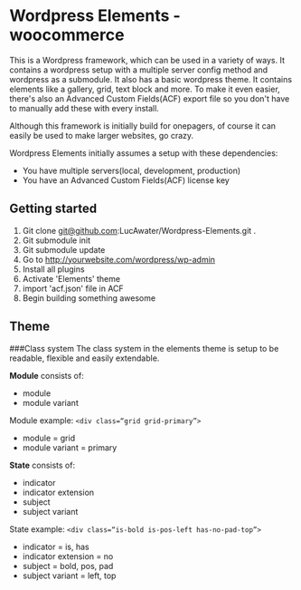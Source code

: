 # Wordpress Elements - woocommerce

This is a Wordpress framework, which can be used in a variety of ways. It contains a wordpress setup with a multiple server config method and wordpress as a submodule. It also has a basic wordpress theme. It contains elements like a gallery, grid, text block and more. To make it even easier, there's also an Advanced Custom Fields(ACF) export file so you don't have to manually add these with every install.

Although this framework is initially build for onepagers, of course it can easily be used to make larger websites, go crazy.

Wordpress Elements initially assumes a setup with these dependencies:
* You have multiple servers(local, development, production)
* You have an Advanced Custom Fields(ACF) license key


## Getting started

1. Git clone git@github.com:LucAwater/Wordpress-Elements.git .
2. Git submodule init
3. Git submodule update
4. Go to http://yourwebsite.com/wordpress/wp-admin
5. Install all plugins
6. Activate 'Elements' theme
7. import 'acf.json' file in ACF
8. Begin building something awesome


## Theme
###Class system
The class system in the elements theme is setup to be readable, flexible and easily extendable.

**Module** consists of:
- module
- module variant

Module example: `<div class=“grid grid-primary”>`

- module = grid
- module variant = primary

**State** consists of:
- indicator
- indicator extension
- subject
- subject variant

State example: `<div class=“is-bold is-pos-left has-no-pad-top”>`

- indicator  = is, has
- indicator extension = no
- subject = bold, pos, pad
- subject variant = left, top
